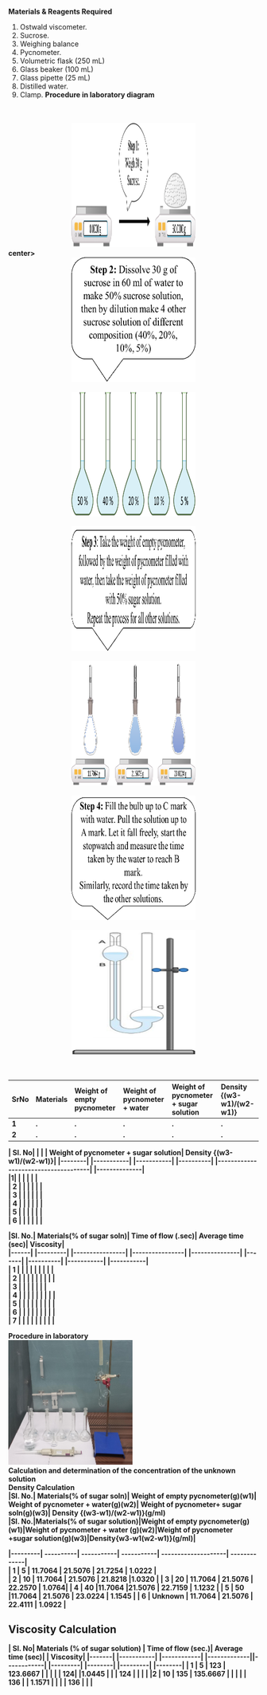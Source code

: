 <b>Materials & Reagents Required</b>

1)	Ostwald viscometer. 
2)	Sucrose.
3)	Weighing balance 
4)	Pycnometer.
5)	Volumetric flask (250 mL) 
6)	Glass beaker (100 mL)
7)	Glass pipette (25 mL) 
8)	Distilled water.
9)	Clamp.
<b> Procedure in laboratory diagram </b1><br><br><br>
<center><img src="images/imag.png" width="250" height="250" alt=""></center>center><br>
<center><img src="images/imag2.png" width="250" height="250" alt=""></center><br>
<center><img src="images/imag3.png" width="250" height="250" alt=""></center><br>
<center><img src="images/imag4.png" width="250" height="250" alt=""></center><br>
<center><img src="images/imag5.png" width="250" height="250" alt=""></center><br>
<center><img src="images/imag6.png" width="250" height="250" alt=""></center><br>
<center><img src="images/imag7.png" width="250" height="250" alt=""></center><br><br>

SrNo |Materials | Weight of empty pycnometer | Weight of pycnometer + water| Weight of pycnometer + sugar solution | Density {(w3-w1)/(w2-w1)}|
:--|:--|:--|:--|:--|:--|
1 | . | . | . | . | .
2 | . | . | . | . | .

| Sl. No| | | | Weight of pycnometer + sugar solution| Density {(w3-w1)/(w2-w1)}|
|--------| |-----------| |-----------| |----------| |-------------------------------------| |--------------|  <br>
|1|
|             |            |                                               |                    |  
| 2   |          |             |            |                                               |                    |  <br>
| 3   |          |             |            |                                               |                    |  <br>
| 4   |          |             |            |                                               |                    |  <br>
| 5   |          |             |            |                                               |                    |  <br>
| 6   |          |             |            |                                               |                    |  <br>

|Sl. No.| Materials(% of sugar soln)| Time of flow (.sec)| Average time (sec)| Viscosity|<br>
|------| |---------| |----------------| |----------------| |---------------| |-------| |----------| |-----------| |-----------|<br>
| 1 |              |                  |                  |                 |          |           |             |             |<br>
| 2 |              |                  |                  |                 |          |           |             |             |<br>
| 3 |            |                    |                  |            |                   |                       |<br>
| 4 |              |                  |                  |                 |          |           |             |             |<br>
| 5 |              |                  |                  |                 |          |           |             |             |<br>
| 6 |              |                  |                  |                 |          |           |             |             |<br>
| 7 |              |                  |                  |                 |          |           |             |             |<br>

<b>Procedure in laboratory</b><br>
<img src="images/imag91.png" width="250" height="250" alt=""><br>
<b>Calculation and determination of the concentration of the unknown solution</b>
</br>
<b>Density Calculation</b><br>
|Sl. No.| Materials(% of sugar soln)| Weight of empty pycnometer(g)(w1)| Weight of pycnometer + water(g)(w2)| Weight of pycnometer+ sugar soln(g)(w3)| Density {(w3-w1)/(w2-w1)}(g/ml)<br>
|Sl. No.|Materials(% of sugar solution)|Weight of empty pycnometer(g)(w1)|Weight of pycnometer + water (g)(w2)|Weight of pycnometer +sugar solution(g)(w3)|Density{w3-w1(w2-w1)}(g/ml)|<br>

|---------| ----------| -----------| -----------| --------------------| -------------|<br>
| 1 |     5	      |    11.7064	    | 21.5076	|    21.7254	      |     1.0222     |<br>
| 2	|     10 |	11.7064 |  21.5076 |	21.8218	       |1.0320        | 
| 3	|     20 |  11.7064	 |  21.5076	|    22.2570	    |   1.0764|
| 4 |	40	 |11.7064	|21.5076	|     22.7159        |	1.1232   |
| 5 |	50	 |11.7064 | 21.5076  |  	23.0224	        |   1.1545   |
| 6	| Unknown |	11.7064 |	21.5076	|   22.4111	           | 1.0922  |

<h2>Viscosity Calculation</h2>
| Sl. No| Materials (% of sugar solution) | Time of flow (sec.)| Average time (sec)| | Viscosity|
|-------| |-----------| |------------| |-------------||------------| |---------| |--------| |---------| |--------|
|    1	|    5      |   123	    |  123.6667	  |           |
|		|   	|     124|        |1.0445  |
|		|  124	|	      |        |       |
|2     |        10  |   135 |    135.6667            |           |
|	   |   	        |   136 |           |     1.1571       |
|	   |	        |    136  |          |                 |
 


